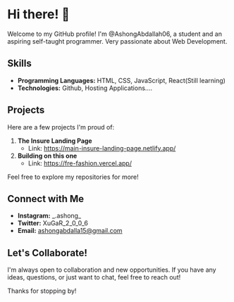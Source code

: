 # Hi there! 👋

Welcome to my GitHub profile! I'm @AshongAbdallah06, a student and an aspiring self-taught programmer. Very passionate about Web Development. 

## Skills

- **Programming Languages:** HTML, CSS, JavaScript, React(Still learning)
- **Technologies:** Github, Hosting Applications....

## Projects

Here are a few projects I'm proud of:

1. **The Insure Landing Page**
   - Link: https://main-insure-landing-page.netlify.app/
2. **Building on this one**
   - Link: https://fre-fashion.vercel.app/

Feel free to explore my repositories for more!

## Connect with Me

- **Instagram:** \_.ashong\_
- **Twitter:** XuGaR_2_0_0_6
- **Email:** ashongabdalla15@gmail.com


## Let's Collaborate!

I'm always open to collaboration and new opportunities. If you have any ideas, questions, or just want to chat, feel free to reach out!

Thanks for stopping by!

